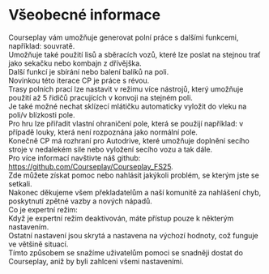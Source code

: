 # Všeobecné informace

  
Courseplay vám umožňuje generovat polní práce s dalšími funkcemi, například: souvratě.  
Umožňuje také použití lisů a sběracích vozů, které lze poslat na stejnou trať jako sekačku nebo kombajn z dřívějška.  
Další funkcí je sbírání nebo balení balíků na poli.  
Novinkou této iterace CP je práce s révou.  
Trasy polních prací lze nastavit v režimu více nástrojů, který umožňuje použití až 5 řidičů pracujících v konvoji na stejném poli.  
Je také možné nechat sklízecí mlátičku automaticky vyložit do vleku na poli/v blízkosti pole.  
Pro hru lze přiřadit vlastní ohraničení pole, která se použijí například: v případě louky, která není rozpoznána jako normální pole.  
Konečně CP má rozhraní pro Autodrive, které umožňuje doplnění secího stroje v nedalekém sile nebo vyložení secího vozu a tak dále.  
Pro více informací navštivte náš github: https://github.com/Courseplay/Courseplay_FS25.  
Zde můžete získat pomoc nebo nahlásit jakýkoli problém, se kterým jste se setkali.  
Nakonec děkujeme všem překladatelům a naší komunitě za nahlášení chyb, poskytnutí zpětné vazby a nových nápadů.  
Co je expertní režim:  
Když je expertní režim deaktivován, máte přístup pouze k některým nastavením.  
Ostatní nastavení jsou skrytá a nastavena na výchozí hodnoty, což funguje ve většině situací.  
Tímto způsobem se snažíme uživatelům pomoci se snadněji dostat do Courseplay, aniž by byli zahlceni všemi nastaveními.  


